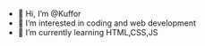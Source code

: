 - 👋 Hi, I’m @Kuffor
- 👀 I’m interested in coding and web development
- 🌱 I’m currently learning HTML,CSS,JS


<!---
Kuffor/Kuffor is a ✨ special ✨ repository because its `README.md` (this file) appears on your GitHub profile.
You can click the Preview link to take a look at your changes.
--->
